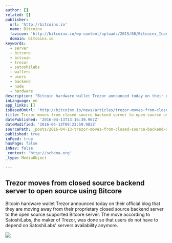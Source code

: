 ```yaml
---
author: []
related: []
publisher:
  url: 'http://bitcoinx.io'
  name: Bitcoinx
  favicon: 'http://bitcoinx.io/wp-content/uploads/2015/08/Bitcoinx_Icon_GooglePlus.png'
  domain: bitcoinx.io
keywords:
  - server
  - bitcore
  - bitcoin
  - trezor
  - satoshilabs
  - wallets
  - users
  - backend
  - node
  - hardware
description: "Bitcoin hardware wallet Trezor announced today on their official blog that they are moving away from their proprietary closed source backend server to the open source supported Bitcore server. The move according to SatoshiLabs, the maker of Trezor, was done so that users do not have to depend on SatoshiLabs' servers availability anymore."
inLanguage: en
app_links: []
isBasedOnUrl: 'http://bitcoinx.io/news/articles/trezor-moves-from-closed-source-backend-server-to-open-source-using-bitcore/'
title: Trezor moves from closed source backend server to open source using Bitcore
datePublished: '2016-04-13T13:16:39.967Z'
dateModified: '2016-04-13T09:23:59.982Z'
sourcePath: _posts/2016-04-13-trezor-moves-from-closed-source-backend-server-to-open-sourc.md
published: true
inFeed: true
hasPage: false
inNav: false
_context: 'http://schema.org'
_type: MediaObject

---
```

<article style=""><h1>Trezor moves from closed source backend server to open source using Bitcore</h1><p>Bitcoin hardware wallet Trezor announced today on their official blog that they are moving away from their proprietary closed source backend server to the open source supported Bitcore server. The move according to SatoshiLabs, the maker of Trezor, was done so that users do not have to depend on SatoshiLabs' servers availability anymore.</p><img src="http://bitcoinx.io/wp-content/uploads/2016/04/trezor-backend-config-2016.png" /></article>